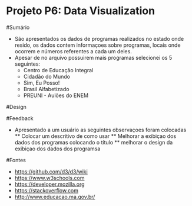 # Projeto P6: Data Visualization

#Sumário
   - São apresentados os dados de programas realizados no estado onde resido, os dados contem informaçoes sobre programas, locais onde ocorrem e números referentes a cada um deles.
   - Apesar de no arquivo possuirem mais programas selecionei os 5 seguintes:
       	- Centro de Educação Integral
		- Cidadão do Mundo
 		- Sim, Eu Posso!
		- Brasil Alfabetizado
 		- PREUNI - Aulões do ENEM

#Design

#Feedback
 * Apresentado a um usuário as seguintes observaçoes foram colocadas
 ** Colocar um descritivo de como usar
 ** Melhorar a exibiçao dos dados dos programas colocando o título
 ** melhorar o design da exibiçao dos dados dos programsa

#Fontes
 - https://github.com/d3/d3/wiki
 - https://www.w3schools.com
 - https://developer.mozilla.org
 - https://stackoverflow.com
 - http://www.educacao.ma.gov.br/